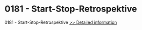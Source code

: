 # 0181 - Start-Stop-Retrospektive
0181 - Start-Stop-Retrospektive
[>> Detailed information](https://secure.shareit.com/shareit/product.html?productid=301008487&affiliateid=200057808)